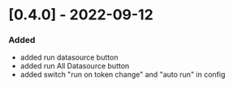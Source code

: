 # [0.4.0] - 2022-09-12

### Added

- added run datasource button
- added run All Datasource button
- added switch "run on token change" and "auto run" in config
